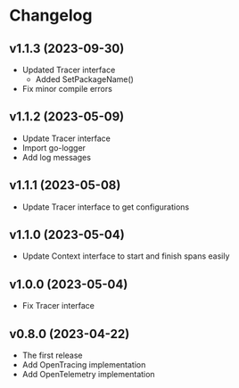 # Changelog

## v1.1.3 (2023-09-30)
- Updated Tracer interface
  - Added SetPackageName()
- Fix minor compile errors

## v1.1.2 (2023-05-09)
- Update Tracer interface
- Import go-logger
- Add log messages

## v1.1.1 (2023-05-08)
- Update Tracer interface to get configurations

## v1.1.0 (2023-05-04)
- Update Context interface to start and finish spans easily

## v1.0.0 (2023-05-04)
- Fix Tracer interface

## v0.8.0 (2023-04-22)
- The first release
- Add OpenTracing implementation
- Add OpenTelemetry implementation
